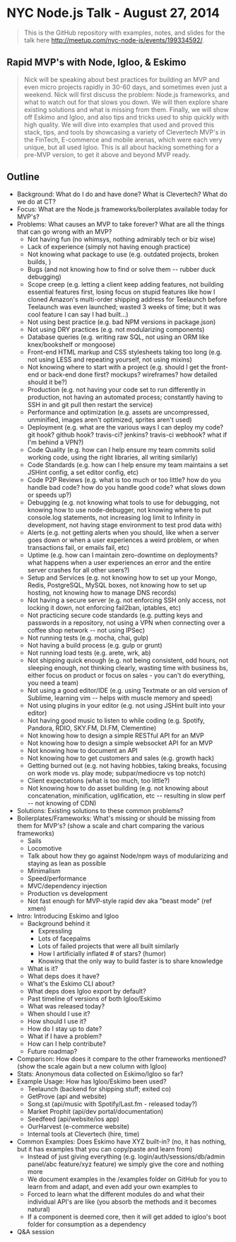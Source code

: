 
# NYC Node.js Talk - August 27, 2014

> This is the GitHub repository with examples, notes, and slides
for the talk here <http://meetup.com/nyc-node-js/events/199334592/>.

## Rapid MVP's with Node, Igloo, & Eskimo

> Nick will be speaking about best practices for building an
MVP and even micro projects rapidly in 30-60 days, and sometimes
even just a weekend.  Nick will first discuss the problem: Node.js
frameworks, and what to watch out for that slows you down.  We will
then explore share existing solutions and what is missing from them.
Finally, we will show off Eskimo and Igloo, and also tips and tricks
used to ship quickly with high quality.  We will dive into examples
that used and proved this stack, tips, and tools by showcasing a variety
of Clevertech MVP's in the FinTech, E-commerce and mobile arenas, which
were each very unique, but all used Igloo. This is all about hacking
something for a pre-MVP version, to get it above and beyond MVP ready.

## Outline

* Background: What do I do and have done?  What is Clevertech?  What do we do at CT?
* Focus: What are the Node.js frameworks/boilerplates available today for MVP's?
* Problems: What causes an MVP to take forever? What are all the things that can go wrong with an MVP?
  - Not having fun (no whimsys, nothing admirably tech or biz wise)
  - Lack of experience (simply not having enough practice)
  - Not knowing what package to use (e.g. outdated projects, broken builds, )
  - Bugs (and not knowing how to find or solve them -- rubber duck debugging)
  - Scope creep (e.g. letting a client keep adding features, not building essential features first, losing focus on stupid features like how I cloned Amazon's multi-order shipping address for Teelaunch before Teelaunch was even launched; wasted 3 weeks of time; but it was cool feature I can say I had built...)
  - Not using best practice (e.g. bad NPM versions in package.json)
  - Not using DRY practices (e.g. not modularizing components)
  - Database queries (e.g. writing raw SQL, not using an ORM like knex/bookshelf or mongoose)
  - Front-end HTML markup and CSS stylesheets taking too long (e.g. not using LESS and repeating yourself, not using mixins)
  - Not knowing where to start with a project (e.g. should I get the front-end or back-end done first? mockups? wireframes? how detailed should it be?)
  - Production (e.g. not having your code set to run differently in production, not having an automated process; constantly having to SSH in and git pull then restart the service)
  - Performance and optimization (e.g. assets are uncompressed, unminified, images aren't optimized, sprites aren't used)
  - Deployment (e.g. what are the various ways I can deploy my code?  git hook? github hook? travis-ci? jenkins? travis-ci webhook? what if I'm behind a VPN?)
  - Code Quality (e.g. how can I help ensure my team commits solid working code, using the right libraries, all writing similarly)
  - Code Standards (e.g. how can I help ensure my team maintains a set JSHint config, a set editor config, etc)
  - Code P2P Reviews (e.g. what is too much or too little? how do you handle bad code? how do you handle good code?  what slows down or speeds up?)
  - Debugging (e.g. not knowing what tools to use for debugging, not knowing how to use node-debugger, not knowing where to put console.log statements, not increasing log limit to Infinity in development, not having stage environment to test prod data with)
  - Alerts (e.g. not getting alerts when you should, like when a server goes down or when a user experiences a weird problem, or when transactions fail, or emails fail, etc)
  - Uptime (e.g. how can I maintain zero-downtime on deployments?  what happens when a user experiences an error and the entire server crashes for all other users?)
  - Setup and Services (e.g. not knowing how to set up your Mongo, Redis, PostgreSQL, MySQL boxes, not knowing how to set up hosting, not knowing how to manage DNS records)
  - Not having a secure server (e.g. not enforcing SSH only access, not locking it down, not enforcing fail2ban, iptables, etc)
  - Not practicing secure code standards (e.g. putting keys and passwords in a repository, not using a VPN when connecting over a coffee shop network -- not using IPSec)
  - Not running tests (e.g. mocha, chai, gulp)
  - Not having a build process (e.g. gulp or grunt)
  - Not running load tests (e.g. arete, wrk, ab)
  - Not shipping quick enough (e.g. not being consistent, odd hours, not sleeping enough, not thinking clearly, wasting time with business bs, either focus on product or focus on sales - you can't do everything, you need a team)
  - Not using a good editor/IDE (e.g. using Textmate or an old version of Sublime, learning vim -- helps with muscle memory and speed)
  - Not using plugins in your editor (e.g. not using JSHint built into your editor)
  - Not having good music to listen to while coding (e.g. Spotify, Pandora, RDIO, SKY.FM, DI.FM, Clementine)
  - Not knowing how to design a simple RESTful API for an MVP
  - Not knowing how to design a simple websocket API for an MVP
  - Not knowing how to document an API
  - Not knowing how to get customers and sales (e.g. growth hack)
  - Getting burned out (e.g. not having hobbies, taking breaks, focusing on work mode vs. play mode; subpar/mediocre vs top notch)
  - Client expectations (what is too much, too little?)
  - Not knowing how to do asset building (e.g. not knowing about concatenation, minification, uglification, etc -- resulting in slow perf -- not knowing of CDN)
* Solutions: Existing solutions to these common problems?
* Boilerplates/Frameworks: What's missing or should be missing from them for MVP's?  (show a scale and chart comparing the various frameworks)
  - Sails
  - Locomotive
  - Talk about how they go against Node/npm ways of modularizing and staying as lean as possible
  - Minimalism
  - Speed/performance
  - MVC/dependency injection
  - Production vs development
  - Not fast enough for MVP-style rapid dev aka "beast mode" (ref xmen)
* Intro: Introducing Eskimo and Igloo
  - Background behind it
    - Expressling
    - Lots of facepalms
    - Lots of failed projects that were all built similarly
    - How I artificially inflated # of stars? (humor)
    - Knowing that the only way to build faster is to share knowledge
  - What is it?
  - What deps does it have?
  - What's the Eskimo CLI about?
  - What deps does Igloo export by default?
  - Past timeline of versions of both Igloo/Eskimo
  - What was released today?
  - When should I use it?
  - How should I use it?
  - How do I stay up to date?
  - What if I have a problem?
  - How can I help contribute?
  - Future roadmap?
* Comparison: How does it compare to the other frameworks mentioned? (show the scale again but a new column with Igloo)
* Stats: Anonymous data collected on Eskimo/Igloo so far?
* Example Usage: How has Igloo/Eskimo been used?
  - Teelaunch (backend for shipping stuff; exited co)
  - GetProve (api and website)
  - Song.st (api/music with Spotify/Last.fm - released today?)
  - Market Prophit (api/dev portal/documentation)
  - Seedfeed (api/website/ios app)
  - OurHarvest (e-commerce website)
  - Internal tools at Clevertech (hire, time)
* Common Examples: Does Eskimo have XYZ built-in?  (no, it has nothing, but it has examples that you can copy/paste and learn from)
  - Instead of just giving everything (e.g. login/auth/sessions/db/admin panel/abc feature/xyz feature) we simply give the core and nothing more
  - We document examples in the /examples folder on GitHub for you to learn from and adapt, and even add your own examples to
  - Forced to learn what the different modules do and what their individual API's are like (you absorb the methods and it becomes natural)
  - If a component is deemed core, then it will get added to igloo's boot folder for consumption as a dependency
* Q&A session
